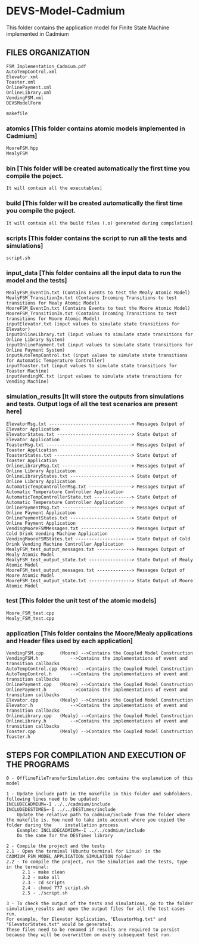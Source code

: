# DEVS-Model-Cadmium
This folder contains the application model for Finite State Machine implemented in Cadmium

## FILES ORGANIZATION
	
	FSM_Implementation_Cadmium.pdf
	AutoTempControl.xml
	Elevator.xml
	Toaster.xml
	OnlinePayment.xml
	OnlineLibrary.xml
	VendingFSM.xml
	DEVSModelForm

	makefile

### atomics [This folder contains atomic models implemented in Cadmium]
	MooreFSM.hpp 
	MealyFSM

### bin [This folder will be created automatically the first time you compile the poject.
	It will contain all the executables]

### build [This folder will be created automatically the first time you compile the poject.
	It will contain all the build files (.o) generated during compilation]

### scripts [This folder contains the script to run all the tests and simulations]
	script.sh

### input_data [This folder contains all the input data to run the model and the tests]
	MealyFSM_EventIn.txt (Contains Events to test the Mealy Atomic Model)
	MealyFSM_TransitionIn.txt (Contains Incoming Transitions to test transitions for Mealy Atomic Model)
	MooreFSM_EventIn.txt (Contains Events to test the Moore Atomic Model)
	MooreFSM_TransitionIn.txt (Contains Incoming Transitions to test transitions for Moore Atomic Model)
	inputElevator.txt (input values to simulate state transitions for Elevator)
	inputOnlineLibrary.txt (input values to simulate state transitions for Online Library System)
	inputOnlinePayment.txt (input values to simulate state transitions for Online Payment System)
	inputAutoTempControl.txt (input values to simulate state transitions for Automatic Temperature Controller)
	inputToaster.txt (input values to simulate state transitions for Toaster Machine)
	inputVendingMC.txt (input values to simulate state transitions for Vending Machine) 
	
### simulation_results [It will store the outputs from simulations and tests. Output logs of all the test scenarios are present here]
	ElevatorMsg.txt -------------------------------> Messages Output of Elevator Application 
	ElevatorStates.txt ----------------------------> State Output of Elevator Application 
	ToasterMsg.txt --------------------------------> Messages Output of Toaster Application
	ToasterStates.txt -----------------------------> State Output of Toaster Application
	OnlineLibraryMsg.txt --------------------------> Messages Output of Online Library Application
	OnlineLibraryStates.txt -----------------------> State Output of Online Library Application
	AutomaticTempControllerMsg.txt ----------------> Messages Output of Automatic Temperature Controller Application
	AutomaticTempControllerState.txt --------------> State Output of Automatic Temperature Controller Application
	OnlinePaymentMsg.txt --------------------------> Messages Output of Online Payment Application
	OnlinePaymentStates.txt -----------------------> State Output of Online Payment Application
	VendingMooreFSMMessages.txt -------------------> Messages Output of Cold Drink Vending Machine Application
	VendingMooreFSMStates.txt ---------------------> State Output of Cold Drink Vending Machine Controller Application
	MealyFSM_test_output_messages.txt -------------> Messages Output of Mealy Atomic Model
	MealyFSM_test_output_state.txt ----------------> State Output of Mealy Atomic Model
	MooreFSM_test_output_messages.txt -------------> Messages Output of Moore Atomic Model
	MooreFSM_test_output_state.txt ----------------> State Output of Moore Atomic Model

### test [This folder the unit test of the atomic models]
	Moore_FSM_test.cpp
	Mealy_FSM_test.cpp

### application [This folder contains the Moore/Mealy applications and Header files used by each application]	
	VendingFSM.cpp      (Moore) -->Contains the Coupled Model Construction
	VendingFSM.h		    -->Contains the implementations of event and transition callbacks
	AutoTempControl.cpp (Moore) -->Contains the Coupled Model Construction
	AutoTempControl.h 	    -->Contains the implementations of event and transition callbacks
	OnlinePayment.cpp   (Moore) -->Contains the Coupled Model Construction
	OnlinePayment.h		    -->Contains the implementations of event and transition callbacks
	Elevator.cpp        (Mealy) -->Contains the Coupled Model Construction
	Elevator.h 	            -->Contains the implementations of event and transition callbacks
	OnlineLibrary.cpp   (Mealy) -->Contains the Coupled Model Construction
	OnlineLibrary.h 	    -->Contains the implementations of event and transition callbacks
	Toaster.cpp         (Mealy) -->Contains the Coupled Model Construction
	Toaster.h
	
## STEPS FOR COMPILATION AND EXECUTION OF THE PROGRAMS

	0 - OfflineFileTransferSimulation.doc contains the explanation of this model

	1 - Update include path in the makefile in this folder and subfolders. following lines need to be updated:
	INCLUDECADMIUM=-I ../../cadmium/include
	INCLUDEDESTIMES=-I ../../DESTimes/include
    	Update the relative path to cadmium/include from the folder where the makefile is. You need to take into account where you copied the folder during the 	installation process
		Example: INCLUDECADMIUM=-I ../../cadmium/include
		Do the same for the DESTimes library
   
	2 - Compile the project and the tests
	2.1 - Open the terminal (Ubuntu terminal for Linux) in the CADMIUM_FSM_MODEL_APPLICATION_SIMULATION folder
	2.2 - To compile the project, run the Simulation and the tests, type in the terminal:
	      2.1 - make clean
	      2.2 - make all
	      2.3 - cd scripts
	      2.4 - chmod 777 script.sh
	      2.5 - ./script.sh
		
	3 - To check the output of the tests and simulations, go to the folder simulation_results and open the output files for all the test cases run.
	For example, for Elevator Application, "ElevatorMsg.txt" and "ElevatorStates.txt" would be generated. 
	These files need to be renamed if results are required to persist because they will be overwritten on every subsequent test run.


